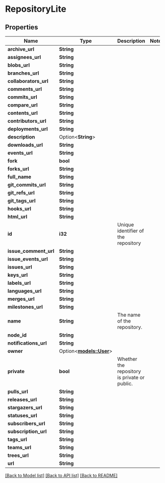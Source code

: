 # RepositoryLite

## Properties

Name | Type | Description | Notes
------------ | ------------- | ------------- | -------------
**archive_url** | **String** |  | 
**assignees_url** | **String** |  | 
**blobs_url** | **String** |  | 
**branches_url** | **String** |  | 
**collaborators_url** | **String** |  | 
**comments_url** | **String** |  | 
**commits_url** | **String** |  | 
**compare_url** | **String** |  | 
**contents_url** | **String** |  | 
**contributors_url** | **String** |  | 
**deployments_url** | **String** |  | 
**description** | Option<**String**> |  | 
**downloads_url** | **String** |  | 
**events_url** | **String** |  | 
**fork** | **bool** |  | 
**forks_url** | **String** |  | 
**full_name** | **String** |  | 
**git_commits_url** | **String** |  | 
**git_refs_url** | **String** |  | 
**git_tags_url** | **String** |  | 
**hooks_url** | **String** |  | 
**html_url** | **String** |  | 
**id** | **i32** | Unique identifier of the repository | 
**issue_comment_url** | **String** |  | 
**issue_events_url** | **String** |  | 
**issues_url** | **String** |  | 
**keys_url** | **String** |  | 
**labels_url** | **String** |  | 
**languages_url** | **String** |  | 
**merges_url** | **String** |  | 
**milestones_url** | **String** |  | 
**name** | **String** | The name of the repository. | 
**node_id** | **String** |  | 
**notifications_url** | **String** |  | 
**owner** | Option<[**models::User**](User.md)> |  | 
**private** | **bool** | Whether the repository is private or public. | 
**pulls_url** | **String** |  | 
**releases_url** | **String** |  | 
**stargazers_url** | **String** |  | 
**statuses_url** | **String** |  | 
**subscribers_url** | **String** |  | 
**subscription_url** | **String** |  | 
**tags_url** | **String** |  | 
**teams_url** | **String** |  | 
**trees_url** | **String** |  | 
**url** | **String** |  | 

[[Back to Model list]](../README.md#documentation-for-models) [[Back to API list]](../README.md#documentation-for-api-endpoints) [[Back to README]](../README.md)


